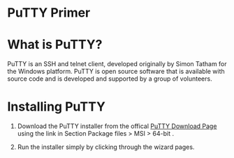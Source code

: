 # PuTTY Primer

# What is PuTTY?

PuTTY is an SSH and telnet client, developed originally by Simon Tatham for the Windows platform. PuTTY is open source software that is available with source code and is developed and supported by a group of volunteers.

# Installing PuTTY

1. Download the PuTTY installer from the offical [PuTTY Download Page](https://www.chiark.greenend.org.uk/~sgtatham/putty/latest.html) using the link in Section Package files > MSI > 64-bit .

1. Run the installer simply by clicking through the wizard pages.
